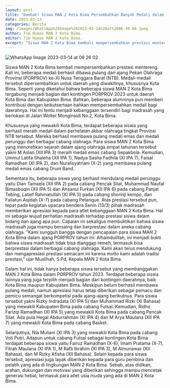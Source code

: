 ```yaml
---
layout: post
title: "Daebak! Siswa MAN 2 Kota Bima Persembahkan Banyak Medali dalam PORPROV XI NTB 2023"
date: 2023-03-13
categories: Berita
img: /images/WhatsApp%20Image%202023-03-14%20at%2006.49.04.jpeg
author: Tim Humas MAN 2 Kota Bima.
editor: Tim Humas MAN 2 Kota Bima.
exceprt: "Siswa MAN 2 Kota Bima kembali mempersembahkan prestasi mentereng. Kali ini, beberapa medali berhasil dibawa pulang dari ajang Pekan Olahraga Provinsi (PORPROV) ke-XI Nusa Tenggara Barat (NTB)."
---
```

![WhatsApp Image 2023-03-14 at 06 26 02](https://user-images.githubusercontent.com/124013543/224848030-7ca6e407-7345-4301-b0de-2fa5aef0dab2.jpeg)

Siswa MAN 2 Kota Bima kembali mempersembahkan prestasi mentereng. Kali ini, beberapa medali berhasil dibawa pulang dari ajang Pekan Olahraga Provinsi (PORPROV) ke-XI Nusa Tenggara Barat (NTB). Medali-medali tersebut dipersembahkan untuk daerah yang diwakilinya, khususnya Kota Bima. 
Seperti yang diketahui bahwa beberapa siswa MAN 2 Kota Bima tergabung menjadi bagian dari kontingen PORPROV 2023 untuk daerah Kota Bima dan Kabupaten Bima. Bahkan, beberapa alumninya pun memberi kontribusi dengan keikutsertaan bahkan mempersembahkan medali bagi daerahnya. Hal ini tentu menjadi kebanggaan tersendiri bagi madrasah yang berlokasi di Jalan Wolter Monginsidi No.2, Kota Bima.


Khususnya yang mewakili Kota Bima, terdapat beberapa siswa yang berhasil meraih medali dalam perhelatan akbar olahraga tingkat Provinsi NTB tersebut. Mereka berhasil membawa pulang medali emas dan medali perunggu dari berbagai cabang olahraga.
Para siswa MAN 2 Kota Bima yang menorehkan sejarah dalam ajang olahraga empat tahunan tersebut yakni M Aslan (XII IPA 3) meraih medali emas cabang Sepakbola. Kemudian, Ummul Latifa Shaleha (XII IPA 1), Nadya Sasha Fadhila (XI IPA 7), Faisal Ramadhan (XI IPA 2), dan Nuralisyatriani (X-2) yang membawa pulang medali emas cabang Drum Band.


Sementara itu, beberapa siswa yang berhasil mendulang medali perunggu yaitu Dian Tamaela (XII IPA 2) pada cabang Pencak Silat, Muhammad Naufal Bimasbuqin (XII IPA 5) dan Ahsanul Furkan (XII IPA 6) pada cabang Panjat Tebing, Latief Rahmatullah (XI IPA 5) pada cabang shorinji kempo, dan Faliatun Aqidah (X-7) pada cabang Petanque.
Atas prestasi tersebut pun, tepat pada kegiatan upacara bendera Senin (13/3) pihak madrasah memberikan apresiasi kepada para atlet kebanggaan MAN 2 Kota Bima. Hal ini sebagai wujud perhatian madrasah terhadap prestasi siswa dalam bidang dan ajang apa pun. Capaian ini sekaligus membuktikan bahwa siswa madrasah juga mampu bersaing dan berprestasi dalam aneka cabang olahraga.
“Kami sungguh bangga dengan pencapaian para siswa MAN 2 Kota Bima dalam ajang PORPROV tahun ini. Alhamdulillah, ini menjadi bukti bahwa siswa madrasah tidak bisa dianggap remeh, termasuk bisa berprestasi dalam berbagai cabang olahraga. Kami akan terus mendukung dan mengapresiasi prestasi semacam ini karena motto kami adalah tradisi prestasi,” ujar Muslihah, S.Pd, Kepala MAN 2 Kota Bima.


Dalam hal ini, tidak hanya beberapa siswa tersebut yang membanggakan MAN 2 Kota Bima dalam PORPROV tahun 2023. Terdapat beberapa siswa lainnya yang juga terpilih menjadi bagian dari kontingen daerahnya, baik Kota Bima maupun Kabupaten Bima. Meskipun belum berhasil membawa pulang medali, namun apresiasi harus tetap diberikan sebagai pemacu dan pemicu semangat berkompetisi pada ajang-ajang berikutnya.
Para siswa tersebut yakni Rizky Indradata (XI IPA 5) dan Muhammad Rizki (XI Bahasa) yang mewakili Kabupaten Bima pada cabang Futsal. Kemudian, Ridho Farizqi Ramadhan (XI IPA 5) yang mewakili Kota Bima pada cabang Pencak Silat. Ada pula Hegal Abdurrahman (XI IPA 4) dan M Arya Maulana (XII IPA 7) yang mewakili Kota Bima pada cabang Basket.


Selanjutnya, Nia Muliani (XI IPA 3) yang mewakili Kota Bima pada cabang Voli Putri. Adapun untuk cabang Futsal sebagai kontingen Kota Bima terdapat beberapa siswa yaitu Fairuz Ramadhan (X-6), Imam Pratama (X-7), Fitrah Maulana (XI IPA 1), M Rafli Ibrahim (XI IPA 3), M Almunawar (XII Bahasa), dan M Rizky Afisha (XII Bahasa). 
Selain kepada para siswa tersebut, apresiasi juga layak diberikan kepada para guru pembina dan pelatih yang ada di lingkungan MAN 2 Kota Bima. Sebab, atas didikan, arahan, dukungan dan motivasi yang diberikan sehingga mampu mencetak generasi hebat, termasuk para atlet usia muda yang ada di MAN 2 Kota Bima.
